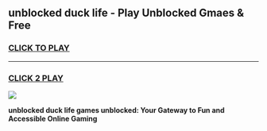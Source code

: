 
## unblocked duck life - Play Unblocked Gmaes & Free
<h3>
<a href="https://news.freeplayer.one?title=unblocked_duck_life&ref=16F">CLICK TO PLAY</a></h3>
<hr>

<h3>
<a href="https://news.freeplayer.one?title=unblocked_duck_life&ref=16F">CLICK 2 PLAY</a>
  
</h3>

<a href="https://news.freeplayer.one?title=unblocked_duck_life&ref=16F/"><img src="https://clearcache.store/games.png"></a>


**unblocked duck life games unblocked: Your Gateway to Fun and Accessible Online Gaming**
